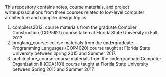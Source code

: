 This repository contains notes, course materials, and project writeups/solutions from three courses related to low-level computer architecture and compiler design topics.

1. compilers2012: course materials from the graduate Compiler Construction (COP5621) course taken at Florida State University in Fall 2012.
2. proglang_course: course materials from the undergraduate Programming Languages (COP4020) course taught at Florida State University between Spring 2015 and Summer 2017. 
3. architecture_course: course materials from the undergraduate Computer Organization II (CDA3101) course taught at Florida State University between Spring 2015 and Summer 2017.
